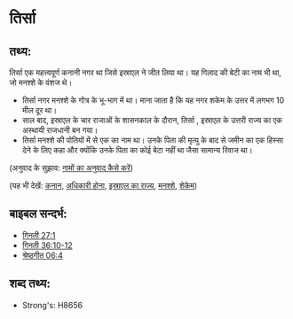 # तिर्सा #

## तथ्य: ##

तिर्सा एक महत्त्वपूर्ण कनानी नगर था जिसे इस्राएल ने जीत लिया था। यह गिलाद की बेटी का नाम भी था, जो मनश्शे के वंशज थे।

* तिर्सा नगर मनश्शे के गोत्र के भू-भाग में था। माना जाता है कि यह नगर शकेम के उत्तर में लगभग 10 मील दूर था।
* साल बाद, इस्राएल के चार राजाओं के शासनकाल के दौरान, तिर्सा , इस्राएल के उत्तरी राज्य का एक अस्थायी राजधानी बन गया।
* तिर्सा मनश्शे की पोतियों में से एक का नाम था। उनके पिता की मृत्यु के बाद से जमीन का एक हिस्सा देने के लिए कहा और क्योंकि उनके पिता का कोई बेटा नहीं था जैसा सामान्य रिवाज था।

(अनुवाद के सुझाव: [नामों का अनुवाद कैसे करें](rc://hi/ta/man/translate/translate-names))

(यह भी देखें: [कनान](../names/canaan.md), [अधिकारी होना](../kt/inherit.md), [इस्राएल का राज्य](../names/kingdomofisrael.md), [मनश्शे](../names/manasseh.md), [शेकेम](../names/shechem.md))

## बाइबल सन्दर्भ: ##

* [गिनती 27:1](rc://hi/tn/help/num/27/01)
* [गिनती 36:10-12](rc://hi/tn/help/num/36/10)
* [श्रेष्ठगीत 06:4](rc://hi/tn/help/sng/06/04)

## शब्द तथ्य: ##

* Strong's: H8656
